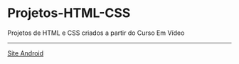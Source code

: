 # Projetos-HTML-CSS
 Projetos de HTML e CSS criados a partir do Curso Em Vídeo
<hr>
<a href="https://pedro-korb.github.io/Projetos-HTML-CSS/site-android/">Site Android</a>